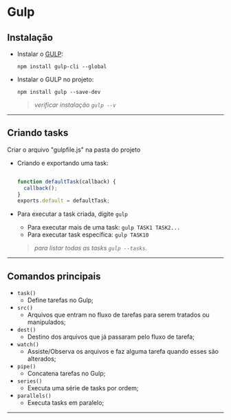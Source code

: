 # Gulp

## Instalação

* Instalar o [GULP](https://gulpjs.com/):
  
  `npm install gulp-cli --global`

* Instalar o GULP no projeto:
  
  `npm install gulp --save-dev` 
  > *verificar instalação `gulp --v`*

----------
## Criando tasks

Criar o arquivo "gulpfile.js" na pasta do projeto

* Criando e exportando uma task:
  
  ```javascript
  
  function defaultTask(callback) {
    callback();
  }
  exports.default = defaultTask;
  ```
* Para executar a task criada, digite `gulp`
  
  * Para executar mais de uma task:
  `gulp TASK1 TASK2...`
  * Para executar task específica:
  `gulp TASK10`

  > *para listar todas as tasks `gulp --tasks`.*


----------
## Comandos principais

* `task()`
  * Define tarefas no Gulp;
* `src()`
  * Arquivos que entram no fluxo de tarefas para serem tratados ou manipulados;
* `dest()`
  * Destino dos arquivos que já passaram pelo fluxo de tarefa;
* `watch()`
  * Assiste/Observa os arquivos e faz alguma tarefa quando esses são alterados;
* `pipe()`
  * Concatena tarefas no Gulp;
* `series()`
  * Executa uma série de tasks por ordem;
* `parallels()`
  * Executa tasks em paralelo;



----------